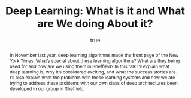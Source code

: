 ---
abstract: "In November last year, deep learning algorithms made the front page of
  the New York Times. What\u2019s special about these learning \nalgorithms? What
  are they being used for and how are we using them in Sheffield? In this talk I\u2019ll
  explain what deep learning is, why \nit\u2019s considered exciting, and what the
  success stories are. I\u2019ll also explain what the problems with these learning
  systems and how we \nare trying to address these problems with our own class of
  deep architectures been developed in our group in Sheffield."
author:
- family: Lawrence
  given: Neil D.
  gscholar: r3SJcvoAAAAJ
  institute: University of Sheffield
  twitter: lawrennd
  url: http://inverseprobability.com
categories:
- Lawrence-sheffield13
day: '20'
errata: []
extras:
- label: New York Times Article
  link: http://deeplearning.net/2012/12/13/deep-learning-algorithms-made-front-page-on-new-york-times/
key: Lawrence-sheffield13
layout: talk
linkpdf: ftp://ftp.dcs.shef.ac.uk/home/neil/gplvm_sheffield13.pdf
month: 3
published: 2013-03-20
section: pre
title: 'Deep Learning: What is it and What are We doing About it?'
venue: University of Sheffield
year: '2013'
---